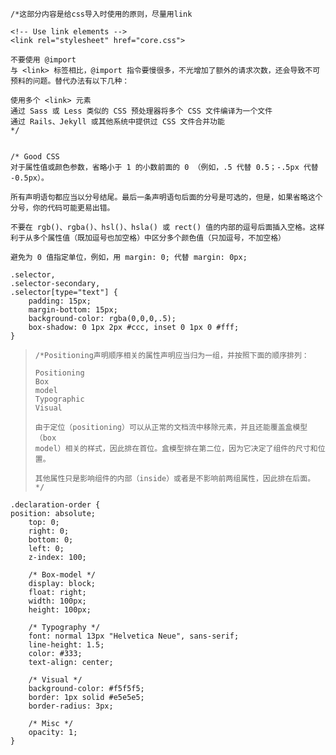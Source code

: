 ```
/*这部分内容是给css导入时使用的原则，尽量用link
```

```
<!-- Use link elements -->
<link rel="stylesheet" href="core.css">

不要使用 @import
与 <link> 标签相比，@import 指令要慢很多，不光增加了额外的请求次数，还会导致不可预料的问题。替代办法有以下几种：

使用多个 <link> 元素
通过 Sass 或 Less 类似的 CSS 预处理器将多个 CSS 文件编译为一个文件
通过 Rails、Jekyll 或其他系统中提供过 CSS 文件合并功能
*/


/* Good CSS
对于属性值或颜色参数，省略小于 1 的小数前面的 0 （例如，.5 代替 0.5；-.5px 代替 -0.5px）。

所有声明语句都应当以分号结尾。最后一条声明语句后面的分号是可选的，但是，如果省略这个分号，你的代码可能更易出错。

不要在 rgb()、rgba()、hsl()、hsla() 或 rect() 值的内部的逗号后面插入空格。这样利于从多个属性值（既加逗号也加空格）中区分多个颜色值（只加逗号，不加空格）

避免为 0 值指定单位，例如，用 margin: 0; 代替 margin: 0px;
```

```
 .selector,
.selector-secondary,
.selector[type="text"] {
    padding: 15px;
    margin-bottom: 15px;
    background-color: rgba(0,0,0,.5);
    box-shadow: 0 1px 2px #ccc, inset 0 1px 0 #fff;
}
```

> ```
> /*Positioning声明顺序相关的属性声明应当归为一组，并按照下面的顺序排列：
>
> Positioning
> Box
> model
> Typographic
> Visual
>
> 由于定位（positioning）可以从正常的文档流中移除元素，并且还能覆盖盒模型（box
> model）相关的样式，因此排在首位。盒模型排在第二位，因为它决定了组件的尺寸和位置。
>
> 其他属性只是影响组件的内部（inside）或者是不影响前两组属性，因此排在后面。
> */
> ```

```
.declaration-order {
position: absolute;
    top: 0;
    right: 0;
    bottom: 0;
    left: 0;
    z-index: 100;

    /* Box-model */
    display: block;
    float: right;
    width: 100px;
    height: 100px;

    /* Typography */
    font: normal 13px "Helvetica Neue", sans-serif;
    line-height: 1.5;
    color: #333;
    text-align: center;

    /* Visual */
    background-color: #f5f5f5;
    border: 1px solid #e5e5e5;
    border-radius: 3px;

    /* Misc */
    opacity: 1;
}
```



